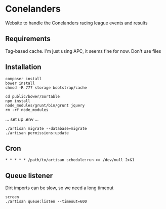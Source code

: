 # Conelanders

Website to handle the Conelanders racing league events and results

## Requirements

Tag-based cache. I'm just using APC, it seems fine for now. Don't use files

## Installation

    composer install
    bower install
    chmod -R 777 storage bootstrap/cache

    cd public/bower/Sortable
    npm install
    node_modules/grunt/bin/grunt jquery
    rm -rf node_modules

... set up .env ...

    ./artisan migrate --database=migrate
    ./artisan permissions:update

## Cron

    * * * * * /path/to/artisan schedule:run >> /dev/null 2>&1

## Queue listener

Dirt imports can be slow, so we need a long timeout

    screen
    ./artisan queue:listen --timeout=600
